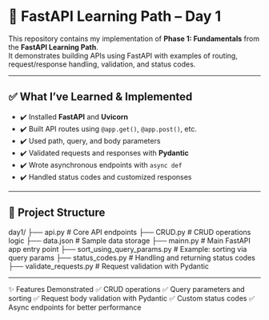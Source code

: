 # 🚀 FastAPI Learning Path – Day 1

This repository contains my implementation of **Phase 1: Fundamentals** from the **FastAPI Learning Path**.  
It demonstrates building APIs using FastAPI with examples of routing, request/response handling, validation, and status codes.

---

## ✅ What I’ve Learned & Implemented
- ✔️ Installed **FastAPI** and **Uvicorn**
- ✔️ Built API routes using `@app.get()`, `@app.post()`, etc.
- ✔️ Used path, query, and body parameters
- ✔️ Validated requests and responses with **Pydantic**
- ✔️ Wrote asynchronous endpoints with `async def`
- ✔️ Handled status codes and customized responses

---

## 📂 Project Structure

day1/
├── api.py # Core API endpoints
├── CRUD.py # CRUD operations logic
├── data.json # Sample data storage
├── mainn.py # Main FastAPI app entry point
├── sort_using_query_params.py # Example: sorting via query params
├── status_codes.py # Handling and returning status codes
├── validate_requests.py # Request validation with Pydantic

---

✨ Features Demonstrated
✅ CRUD operations
✅ Query parameters and sorting
✅ Request body validation with Pydantic
✅ Custom status codes
✅ Async endpoints for better performance
